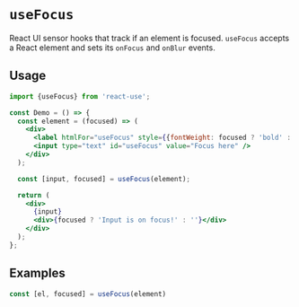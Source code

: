 # `useFocus`

React UI sensor hooks that track if an element is focused. `useFocus` accepts a React element and sets its `onFocus` and `onBlur` events.

## Usage

```jsx
import {useFocus} from 'react-use';

const Demo = () => {
  const element = (focused) => (
    <div>
      <label htmlFor="useFocus" style={{fontWeight: focused ? 'bold' : 'normal'}}>Click here</label>
      <input type="text" id="useFocus" value="Focus here" />
    </div>
  );

  const [input, focused] = useFocus(element);

  return (
    <div>
      {input}
      <div>{focused ? 'Input is on focus!' : ''}</div>
    </div>
  );
};
```

## Examples

```js
const [el, focused] = useFocus(element)
```
